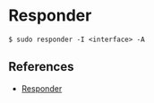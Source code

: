 # Responder

`$ sudo responder -I <interface> -A`

## References

- [Responder](https://github.com/lgandx/Responder)